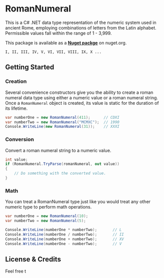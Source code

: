 # RomanNumeral
This is a C# .NET data type representation of the numeric system used in ancient Rome, employing combinations of letters from the Latin alphabet. Permissible values fall within the range of 1 - 3,999.

This package is available as a [**Nuget packge**](#) on nuget.org.

```Math
I, II, III, IV, V, VI, VII, VIII, IX, X ...
```

## Getting Started


### Creation

Several convenience constructors give you the ability to create a roman numeral data type using either a numeric value or a roman numeral string. Once a `RomanNumeral` object is created, its value is static for the duration of its lifetime.

```csharp
var numberOne = new RomanNumeral(411);		// CDXI
var numberTwo = new RomanNumeral("MCMXC");	// 1990
Console.WriteLine(new RomanNumeral(31));	// XXXI
```

### Conversion

Convert a roman numeral string to a numeric value.

```csharp
int value;
if (RomanNumeral.TryParse(romanNumeral, out value))
{
	// Do something with the converted value.
}
```

### Math

You can treat a RomanNumeral type just like you would treat any other numeric type to perform math operations.

```csharp
var numberOne = new RomanNumeral(10);
var numberTwo = new RomanNumeral(5);

Console.WriteLine(numberOne * numberTwo);		// L
Console.WriteLine(numberOne / numberTwo);		// II
Console.WriteLine(numberOne + numberTwo);		// XV
Console.WriteLine(numberOne - numberTwo);		// V
```

## License & Credits

Feel free t 